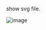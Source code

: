 show svg file.

![image](https://github.com/AlexZhai0/SvgAndroid/raw/master/app/src/main/res/drawable-xhdpi/svg.gif@w=200h=500)
